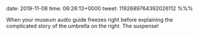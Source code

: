 date: 2019-11-08
time: 06:26:13+0000
tweet: 1192689764392026112
%%%

When your museum audio guide freezes right before explaining the complicated story of the umbrella on the right. The suspense!
